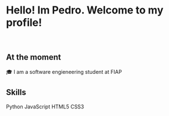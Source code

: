 <h1>Hello! Im Pedro. Welcome to my profile! </h1>
<br/>
<h2>At the moment</h2>
🎓 I am a software engieneering student at FIAP

<h2>Skills</h2>
Python  JavaScript  HTML5 CSS3

